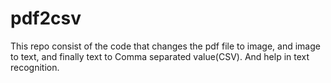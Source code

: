 # pdf2csv
This repo consist of the code that changes the pdf file to image, and image to text, and finally text to Comma separated value(CSV). And help in text recognition.
